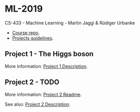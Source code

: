 # ML-2019

CS-433 - Machine Learning - Martin Jaggi & Rüdiger Urbanke

- [Course repo](https://github.com/epfml/ML_course/).
- [Projects guidelines](https://raw.githubusercontent.com/epfml/ML_course/master/projects/Project_Guidelines.pdf).

## Project 1 - The Higgs boson

More information: [Project 1 Description](https://raw.githubusercontent.com/epfml/ML_course/master/projects/project1/project1_description.pdf).

## Project 2 - TODO

More information: [Project 2 Readme](./project2/).

See also: [Project 2 Description](https://github.com/epfml/ML_course/blob/master/projects/project2/project2_description.pdf).
